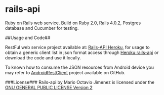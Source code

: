 rails-api
=========
Ruby on Rails web service.
Build on Ruby 2.0, Rails 4.0.2, Postgres database and Cucumber for testing.

##Usage and Code##

RestFul web service project available at: <a href="http://rails-api.herokuapp.com/" target="_blank">Rails-API Heroku</a>, for usage to obtain a generic client list in json format access through <a href="http://rails-api.herokuapp.com/clients.json">Heroku rails-api</a> or download the code and use it locally.

To known how to consume the JSON resources from Android device you may refer to <a href="https://github.com/MOctavio/AndroidRestClient" target="_blank">AndroidRestClient</a> project available on GitHub.

###License###
Rails-api by Mario Octavio Jimenez is licensed under the <a href="https://github.com/MOctavio/rails-api/blob/master/LICENSE">GNU GENERAL PUBLIC LICENSE Version 2</a>
